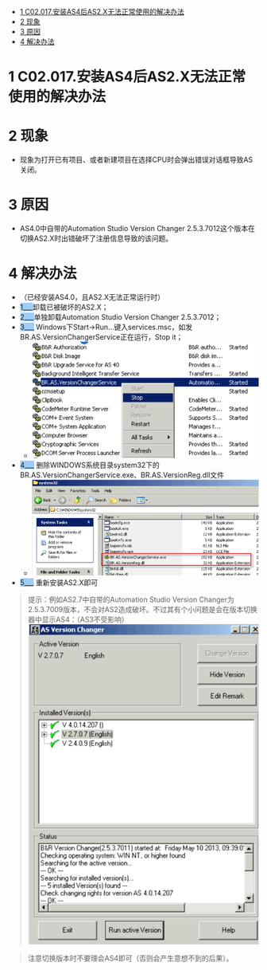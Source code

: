 - [1 C02.017.安装AS4后AS2.X无法正常使用的解决办法](#_1-c02017%E5%AE%89%E8%A3%85as4%E5%90%8Eas2x%E6%97%A0%E6%B3%95%E6%AD%A3%E5%B8%B8%E4%BD%BF%E7%94%A8%E7%9A%84%E8%A7%A3%E5%86%B3%E5%8A%9E%E6%B3%95)
- [2 现象](#_2-%E7%8E%B0%E8%B1%A1)
- [3 原因](#_3-%E5%8E%9F%E5%9B%A0)
- [4 解决办法](#_4-%E8%A7%A3%E5%86%B3%E5%8A%9E%E6%B3%95)

# 1 C02.017.安装AS4后AS2.X无法正常使用的解决办法

# 2 现象

- 现象为打开已有项目、或者新建项目在选择CPU时会弹出错误对话框导致AS关闭。

# 3 原因

- AS4.0中自带的Automation Studio Version Changer 2.5.3.7012这个版本在切换AS2.X时出错破坏了注册信息导致的该问题。

# 4 解决办法

- （已经安装AS4.0，且AS2.X无法正常运行时）
- <span style="background:#A0CCF6">1___</span>卸载已被破坏的AS2.X；
- <span style="background:#A0CCF6">2___</span>单独卸载Automation Studio Version Changer 2.5.3.7012；
- <span style="background:#A0CCF6">3___</span> Windows下Start->Run...键入services.msc，如发BR.AS.VersionChangerService正在运行，Stop it；
    - ![](FILES/017安装AS4后AS2.X无法正常使用的解决办法/image-20221126215017842.png)
- <span style="background:#A0CCF6">4___</span> 删除WINDOWS系统目录system32下的BR.AS.VersionChangerService.exe、BR.AS.VersionReg.dll文件
    - ![](FILES/017安装AS4后AS2.X无法正常使用的解决办法/image-20221126215045818.png)
- <span style="background:#A0CCF6">5___</span> 重新安装AS2.X即可

> 提示：例如AS2.7中自带的Automation Studio Version Changer为2.5.3.7009版本，不会对AS2造成破坏。不过其有个小问题是会在版本切换器中显示AS4：（AS3不受影响）
> ![](FILES/017安装AS4后AS2.X无法正常使用的解决办法/image-20221126215138434.png)

> 注意切换版本时不要理会AS4即可（否则会产生意想不到的后果）。
